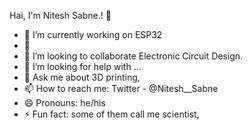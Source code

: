 Hai, I'm Nitesh Sabne.! 👋


- 🔭 I’m currently working on ESP32
- 🌱 
- 👯 I’m looking to collaborate Electronic Circuit Design. 
- 🤔 I’m looking for help with ...
- 💬 Ask me about 3D printing,
- 📫 How to reach me: Twitter - @Nitesh__Sabne
- 😄 Pronouns: he/his
- ⚡ Fun fact: some of them call me scientist,

